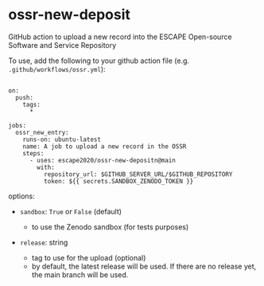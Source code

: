 # ossr-new-deposit

GitHub action to upload a new record into the ESCAPE Open-source Software and Service Repository

To use, add the following to your github action file (e.g. `.github/workflows/ossr.yml`):

```

on:
  push:
    tags:
      *

jobs:
  ossr_new_entry:
    runs-on: ubuntu-latest
    name: A job to upload a new record in the OSSR
    steps:
      - uses: escape2020/ossr-new-depositn@main
        with:
          repository_url: $GITHUB_SERVER_URL/$GITHUB_REPOSITORY
          token: ${{ secrets.SANDBOX_ZENODO_TOKEN }}
```

options:
- `sandbox`: `True` or `False` (default)
  - to use the Zenodo sandbox (for tests purposes)

- `release`: string
  - tag to use for the upload (optional)
  - by default, the latest release will be used. If there are no release yet, the main branch will be used.
